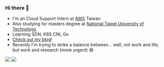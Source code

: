 ### Hi there 👋
- I'm an Cloud Support Intern at [AWS](https://aws.amazon.com/tw) Taiwan
- Also studying for masters degree at [National Taipei University of Technology](https://ntut.edu.tw)
- Learning SDN, K8S CNI, Go
- [Check out my blog](https://lytzeng.github.io)!
- Recently I'm trying to strike a balance between... well, not work and life, but work and research (more urgent) 😅

<div>
  <img src="https://github-readme-stats.vercel.app/api/top-langs/?username=lytzeng&show_icons=true&langs_count=10&layout=compact&include_all_commits=true&bg_color=232f3e&title_color=fff&text_color=fff&hide=jupyter%20notebook,css,html,javascript,c%23">
  <img src="https://github-readme-stats.vercel.app/api?username=lytzeng&show_icons=true&line_height=20&bg_color=232f3e&title_color=ec912d&text_color=fff&icon_color=ec912d">
</div>

<!--
**LYTzeng/lytzeng** is a ✨ _special_ ✨ repository because its `README.md` (this file) appears on your GitHub profile.

Here are some ideas to get you started:

- 🔭 I’m currently working on ...
- 🌱 I’m currently learning ...
- 👯 I’m looking to collaborate on ...
- 🤔 I’m looking for help with ...
- 💬 Ask me about ...
- 📫 How to reach me: ...
- 😄 Pronouns: ...
- ⚡ Fun fact: ...
-->
